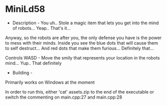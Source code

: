 # MiniLd58
- Description - 
You uh.. Stole a magic item that lets you get into the mind of robots... Yeap.. That's it... 

Anyway, so the robots are after you, the only defense you have is the power to mess with their minds. Inside you see the blue dots that will cause them to self destruct... And red dots that make them furious... Definitely that... 

Controls 
WASD - Move the smily that represents your location in the robots mind... Yup.. That definitely

- Building -

Primarily works on Windows at the moment

In order to run this, either 'cat' assets.zip to the end of the executable or switch the commenting on main.cpp:27 and main.cpp:28